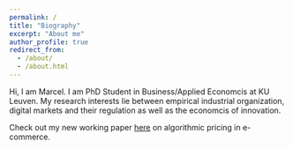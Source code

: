 ```yaml
---
permalink: /
title: "Biography"
excerpt: "About me"
author_profile: true
redirect_from: 
  - /about/
  - /about.html
---
```


Hi, I am Marcel. I am PhD Student in Business/Applied Economcis at KU Leuven. My research interests lie between empirical industrial organization, digital markets and their regulation as well as the economcis of innovation.

Check out my new working paper [here](http://marcelwtng.github.io/files/Wieting_Sapi_Algorithms_in_the_marketplace.pdf) on algorithmic pricing in e-commerce.

